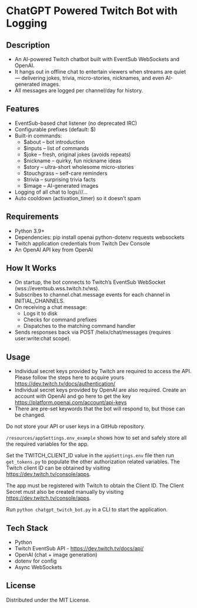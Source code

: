 # ChatGPT Powered Twitch Bot with Logging

## Description

- An AI-powered Twitch chatbot built with EventSub WebSockets and OpenAI.
- It hangs out in offline chat to entertain viewers when streams are quiet — delivering jokes, trivia, micro-stories, nicknames, and even AI-generated images.
- All messages are logged per channel/day for history.

## Features

- EventSub-based chat listener (no deprecated IRC)
- Configurable prefixes (default: $)
- Built-in commands:
  - $about – bot introduction
  - $inputs – list of commands
  - $joke – fresh, original jokes (avoids repeats)
  - $nickname – quirky, fun nickname ideas
  - $story – ultra-short wholesome micro-stories
  - $touchgrass – self-care reminders
  - $trivia – surprising trivia facts
  - $image <desc> – AI-generated images
- Logging of all chat to logs/<channel>/<date>/...
- Auto cooldown (activation_timer) so it doesn’t spam

## Requirements

- Python 3.9+
- Dependencies: pip install openai python-dotenv requests websockets
- Twitch application credentials from Twitch Dev Console
- An OpenAI API key from OpenAI

## How It Works

- On startup, the bot connects to Twitch’s EventSub WebSocket (wss://eventsub.wss.twitch.tv/ws).
- Subscribes to channel.chat.message events for each channel in INITIAL_CHANNELS.
- On receiving a chat message:
  - Logs it to disk
  - Checks for command prefixes
  - Dispatches to the matching command handler
- Sends responses back via POST /helix/chat/messages (requires user:write:chat scope).

## Usage

- Individual secret keys provided by Twitch are required to access the API. Please follow the steps here to acquire yours https://dev.twitch.tv/docs/authentication/
- Individual secret keys provided by OpenAI are also required. Create an account with OpenAI and go here to get the key https://platform.openai.com/account/api-keys
- There are pre-set keywords that the bot will respond to, but those can be changed.

Do not store your API or user keys in a GitHub repository.

`/resources/appSettings.env_example` shows how to set and safely store all the required variables for the app.

Set the TWITCH_CLIENT_ID value in the `appSettings.env` file then run `get_tokens.py` to populate the other authorization related variables. The Twitch client ID can be obtained by visiting https://dev.twitch.tv/console/apps.

The app must be registered with Twitch to obtain the Client ID. The Client Secret must also be created manually by visiting https://dev.twitch.tv/console/apps.

Run `python chatgpt_twitch_bot.py` in a CLI to start the application.

## Tech Stack

- Python
- Twitch EventSub API - https://dev.twitch.tv/docs/api/
- OpenAI (chat + image generation)
- dotenv for config
- Async WebSockets

## License

Distributed under the MIT License.
